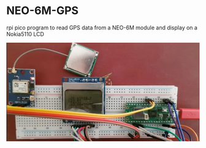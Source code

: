 # NEO-6M-GPS

rpi pico program to read GPS data from a NEO-6M module and display on a Nokia5110 LCD

![demo_image](Capture.jpg)